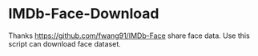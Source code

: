 # IMDb-Face-Download
Thanks https://github.com/fwang91/IMDb-Face share face data.
Use this script can download face dataset.
